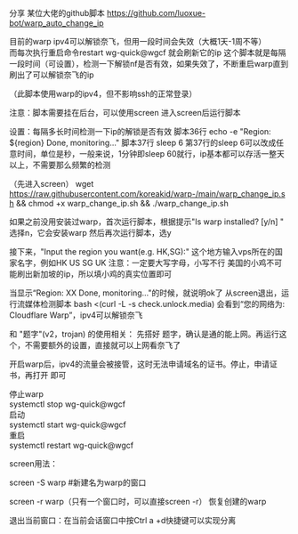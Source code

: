 分享 某位大佬的github脚本
https://github.com/luoxue-bot/warp_auto_change_ip                                                                                                                              

目前的warp ipv4可以解锁奈飞，但用一段时间会失效（大概1天-1周不等）                                                                                                                   
而每次执行重启命令restart wg-quick@wgcf   就会刷新它的ip
这个脚本就是每隔一段时间（可设置），检测一下解锁nf是否有效，如果失效了，不断重启warp直到刷出了可以解锁奈飞的ip

（此脚本使用warp的ipv4，但不影响ssh的正常登录）

注意：脚本需要挂在后台，可以使用screen
进入screen后运行脚本

设置：每隔多长时间检测一下ip的解锁是否有效
脚本36行            echo -e "Region: ${region} Done, monitoring..."
脚本37行            sleep 6
第37行的sleep 6可以改成任意时间，单位是秒，一般来说，1分钟即sleep 60就行，ip基本都可以存活一整天以上，不需要那么频繁的检测

（先进入screen）
wget https://raw.githubusercontent.com/koreakid/warp-/main/warp_change_ip.sh && chmod +x warp_change_ip.sh && ./warp_change_ip.sh

如果之前没用安装过warp，首次运行脚本，根据提示"Is warp installed? [y/n] " 选择n，它会安装warp
然后再次运行脚本，选y

接下来，"Input the region you want(e.g. HK,SG):"
这个地方输入vps所在的国家名字，例如HK US SG UK
注意：一定要大写字母，小写不行
美国的小鸡不可能刷出新加坡的ip，所以填小鸡的真实位置即可

当显示“Region: XX Done, monitoring..."的时候，就说明ok了
从screen退出，运行流媒体检测脚本
bash <(curl -L -s check.unlock.media)
会看到“您的网络为: Cloudflare Warp”，ipv4可以解锁奈飞

和 "题字"(v2，trojan)    的使用相关：
先搭好 题字，确认是通的能上网。再运行这个，不需要额外的设置，直接就可以上网看奈飞了

开启warp后，ipv4的流量会被接管，这时无法申请域名的证书。停止，申请证书，再打开 即可



停止warp                                                                                                                                                                        
systemctl stop wg-quick@wgcf                                                                                                                                                  
启动                                                                                                                                                              
systemctl start wg-quick@wgcf                                                                                                                                                   
重启                                                                                                                                                      
systemctl restart wg-quick@wgcf                                                                                                                                     


screen用法：

screen -S warp   #新建名为warp的窗口

screen -r warp（只有一个窗口时，可以直接screen -r）  恢复创建的warp

退出当前窗口：在当前会话窗口中按Ctrl a +d快捷键可以实现分离
